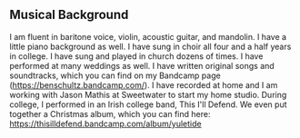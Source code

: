 ## Musical Background
I am fluent in baritone voice, violin, acoustic guitar, and mandolin. I have a little piano background as well. I have sung in choir all four and a half years in college. I have sung and played in church dozens of times. I have performed at many weddings as well. I have written original songs and soundtracks, which you can find on my Bandcamp page (https://benschultz.bandcamp.com/). I have recorded at home and I am working with Jason Mathis at Sweetwater to start my home studio. During college, I performed in an Irish college band, This I'll Defend. We even put together a Christmas album, which you can find here: https://thisilldefend.bandcamp.com/album/yuletide
